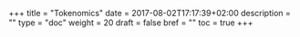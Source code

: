+++
title = "Tokenomics"
date = 2017-08-02T17:17:39+02:00
description = ""
type = "doc"
weight = 20
draft = false
bref = ""
toc = true
+++
